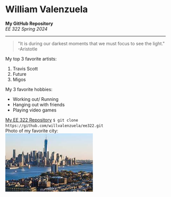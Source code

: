 # William Valenzuela
**My GitHub Repository** <br>
*EE 322 Spring 2024*

---

> "It is during our darkest moments that we must focus to see the light." -Aristotle <br>

My top 3 favorite artists:
1. Travis Scott
2. Future
3. Migos <br>

My 3 favorite hobbies:
- Working out/ Running
- Hanging out with friends 
- Playing video games <br>

[My EE 322 Repository](https://github.com/willvalenzuela/ee322) <be>
`$ git clone https://github.com/willvalenzuela/ee322.git` <br>
Photo of my favorite city: <br>
![Photo of my favorite city](download.jpg)
